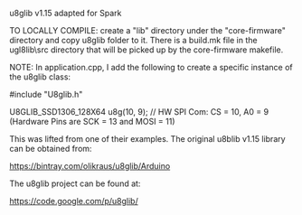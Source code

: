 u8glib v1.15 adapted for Spark

TO LOCALLY COMPILE: create a "lib" directory under the "core-firmware" directory and copy u8glib folder to it.  There is a build.mk file in the ugl8lib\src directory that will be picked up by the core-firmware makefile.

NOTE: In application.cpp, I add the following to create a specific instance of the u8glib class:

#include "U8glib.h"

U8GLIB_SSD1306_128X64 u8g(10, 9);		// HW SPI Com: CS = 10, A0 = 9 (Hardware Pins are  SCK = 13 and MOSI = 11)

This was lifted from one of their examples.  The original u8blib v1.15 library can be obtained from:

  https://bintray.com/olikraus/u8glib/Arduino

The u8glib project can be found at:

  https://code.google.com/p/u8glib/
  

